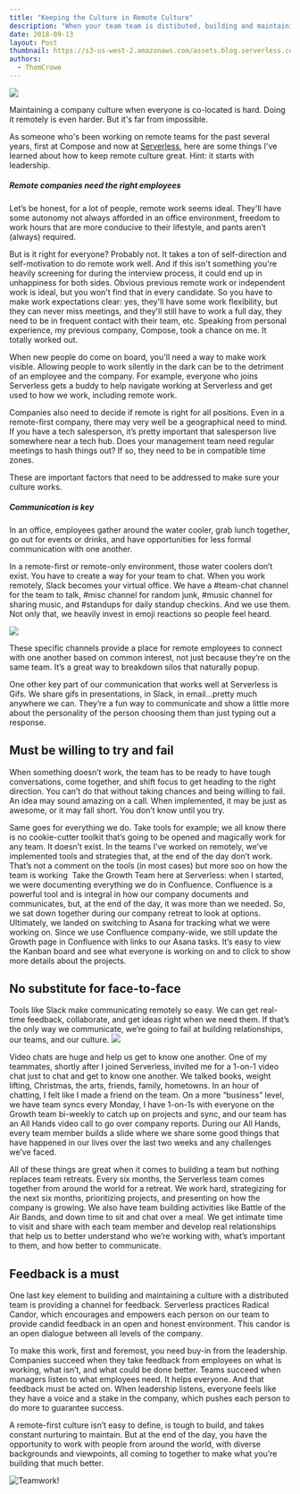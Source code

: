 ```yaml
---
title: "Keeping the Culture in Remote Culture"
description: "When your team team is distibuted, building and maintaining a company culture is difficult, but not impossible."
date: 2018-09-13
layout: Post
thumbnail: https://s3-us-west-2.amazonaws.com/assets.blog.serverless.com/Thom's+Posts/remotework_thumb.jpg
authors:
  - ThomCrowe
---
```


<img src="https://s3-us-west-2.amazonaws.com/assets.blog.serverless.com/Thom's+Posts/remotework.jpg">

Maintaining a company culture when everyone is co-located is hard. Doing it remotely is even harder. But it's far from impossible.

As someone who's been working on remote teams for the past several years, first at Compose and now at [Serverless](https://serverless.com/), here are some things I've learned about how to keep remote culture great. Hint: it starts with leadership.

##### Remote companies need the right employees

Let’s be honest, for a lot of people, remote work seems ideal. They'll have some autonomy not always afforded in an office environment, freedom to work hours that are more conducive to their lifestyle, and pants aren’t (always) required.

But is it right for everyone? Probably not. It takes a ton of self-direction and self-motivation to do remote work well. And if this isn't something you're heavily screening for during the interview process, it could end up in unhappiness for both sides. Obvious previous remote work or independent work is ideal, but you won't find that in every candidate. So you have to make work expectations clear: yes, they'll have some work flexibility, but they can never miss meetings, and they'll still have to work a full day, they need to be in frequent contact with their team, etc. Speaking from personal experience, my previous company, Compose, took a chance on me. It totally worked out.

When new people do come on board, you'll need a way to make work visible. Allowing people to work silently in the dark can be to the detriment of an employee and the company. For example, everyone who joins Serverless gets a buddy to help navigate working at Serverless and get used to how we work, including remote work.

Companies also need to decide if remote is right for all positions. Even in a remote-first company, there may very well be a geographical need to mind. If you have a tech salesperson, it’s pretty important that salesperson live somewhere near a tech hub. Does your management team need regular meetings to hash things out? If so, they need to be in compatible time zones. 

These are important factors that need to be addressed to make sure your culture works.

##### Communication is key

In an office, employees gather around the water cooler, grab lunch together, go out for events or drinks, and have opportunities for less formal communication with one another.

In a remote-first or remote-only environment, those water coolers don’t exist. You have to create a way for your team to chat. When you work remotely, Slack becomes your virtual office. We have a #team-chat channel for the team to talk, #misc channel for random junk, #music channel for sharing music, and #standups for daily standup checkins. And we use them. Not only that, we heavily invest in emoji reactions so people feel heard.

![](https://s3-us-west-2.amazonaws.com/assets.blog.serverless.com/Thom's+Posts/slack.jpg)

These specific channels provide a place for remote employees to connect with one another based on common interest, not just because they’re on the same team. It’s a great way to breakdown silos that naturally popup.

One other key part of our communication that works well at Serverless is Gifs. We share gifs in presentations, in Slack, in email…pretty much anywhere we can. They’re a fun way to communicate and show a little more about the personality of the person choosing them than just typing out a response. 
	
## Must be willing to try and fail

When something doesn’t work, the team has to be ready to have tough conversations, come together, and shift focus to get heading to the right direction. You can’t do that without taking chances and being willing to fail. An idea may sound amazing on a call. When implemented, it may be just as awesome, or it may fall short. You don’t know until you try.  

Same goes for everything we do. Take tools for example; we all know there is no cookie-cutter toolkit that’s going to be opened and magically work for any team. It doesn’t exist. In the teams I’ve worked on remotely, we’ve implemented tools and strategies that, at the end of the day don’t work. That’s not a comment on the tools (in most cases) but more soo on how the team is working 
Take the Growth Team here at Serverless: when I started, we were documenting everything we do in Confluence. Confluence is a powerful tool and is integral in how our company documents and communicates, but, at the end of the day, it was more than we needed. So, we sat down together during our company retreat to look at options. Ultimately, we landed on switching to Asana for tracking what we were working on. Since we use Confluence company-wide, we still update the Growth page in Confluence with links to our Asana tasks.  It’s easy to view the Kanban board and see what everyone is working on and to click to show more details about the projects.

## No substitute for face-to-face
Tools like Slack make communicating remotely so easy. We can get real-time feedback, collaborate, and get ideas right when we need them. If that’s the only way we communicate, we’re going to fail at building relationships, our teams, and our culture. 
![](https://s3-us-west-2.amazonaws.com/assets.blog.serverless.com/Thom's+Posts/culture.png)

Video chats are huge and help us get to know one another. One of my teammates, shortly after I joined Serverless, invited me for a 1-on-1 video chat just to chat and get to know one another. We talked books, weight lifting, Christmas, the arts, friends, family, hometowns. In an hour of chatting, I felt like I made a friend on the team. On a more “business” level, we have team syncs every Monday, I have 1-on-1s with everyone on the Growth team bi-weekly to catch up on projects and sync, and our team has an All Hands video call to go over company reports. During our All Hands, every team member builds a slide where we share some good things that have happened in our lives over the last two weeks and any challenges we’ve faced. 

All of these things are great when it comes to building a team but nothing replaces team retreats. Every six months, the Serverless team comes together from around the world for a retreat. We work hard, strategizing for the next six months, prioritizing projects, and presenting on how the company is growing. We also have team building activities like Battle of the Air Bands, and down time to sit and chat over a meal. We get intimate time to visit and share with each team member and develop real relationships that help us to better understand who we’re working with, what’s important to them, and how better to communicate. 

## Feedback is a must

One last key element to building and maintaining a culture with a distributed team is providing a channel for feedback. Serverless practices Radical Candor, which encourages and empowers each person on our team to provide candid feedback in an open and honest environment. This candor is an open dialogue between all levels of the company.

To make this work, first and foremost, you need buy-in from the leadership. Companies succeed when they take feedback from employees on what is working, what isn’t, and what could be done better. Teams succeed when managers listen to what employees need. It helps everyone. And that feedback must be acted on. When leadership listens, everyone feels like they have a voice and a stake in the company, which pushes each person to do more to guarantee success.

A remote-first culture isn’t easy to define, is tough to build, and takes constant nurturing to maintain. But at the end of the day, you have the opportunity to work with people from around the world, with diverse backgrounds and viewpoints, all coming to together to make what you’re building that much better. 


![Teamwork!](https://s3-us-west-2.amazonaws.com/assets.blog.serverless.com/Thom's+Posts/giphy.gif)

